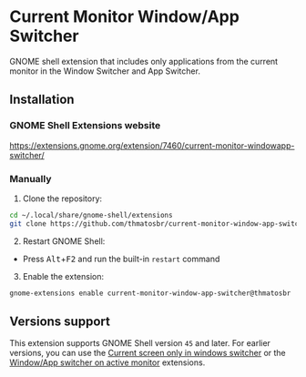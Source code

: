 # Current Monitor Window/App Switcher

GNOME shell extension that includes only applications from the current monitor in the Window Switcher and App Switcher.

## Installation

### GNOME Shell Extensions website

https://extensions.gnome.org/extension/7460/current-monitor-windowapp-switcher/

### Manually

1. Clone the repository:
```sh
cd ~/.local/share/gnome-shell/extensions
git clone https://github.com/thmatosbr/current-monitor-window-app-switcher.git current-monitor-window-app-switcher@thmatosbr
```
2. Restart GNOME Shell:
  - Press <kbd>Alt</kbd>+<kbd>F2</kbd> and run the built-in `restart` command
3. Enable the extension:
```sh
gnome-extensions enable current-monitor-window-app-switcher@thmatosbr
```

## Versions support

This extension supports GNOME Shell version `45` and later. For earlier versions, you can use the [Current screen only in windows switcher](https://extensions.gnome.org/extension/1437/current-screen-only-for-alternate-tab/) or the [Window/App switcher on active monitor](https://extensions.gnome.org/extension/5568/monitor-window-switcher-2/) extensions.
